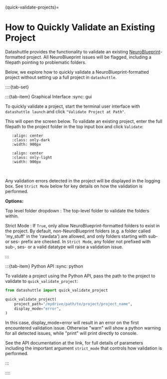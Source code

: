 (quick-validate-projects)=

# How to Quickly Validate an Existing Project

Datashuttle provides the functionality to validate an existing
[NeuroBlueprint](https://neuroblueprint.neuroinformatics.dev/latest/index.html)-formatted project.
All NeuroBlueprint issues will be flagged, including a filepath pointing to
problematic folders.

Below, we explore how to quickly validate a NeuroBlueprint-formatted
project without setting up a full project in ``datashuttle``.

::::{tab-set}

:::{tab-item} Graphical Interface
:sync: gui

To quickly validate a project, start the terminal user interface with
``datashuttle launch`` and click ``"Validate Project at Path"``.

This will open the screen below. To validate an existing project,
enter the full filepath to the project folder in the top input box
and click ``Validate``:

```{image} /_static/screenshots/how-to-quick-validate-project-dark.png
   :align: center
   :class: only-dark
   :width: 900px
```
```{image} /_static/screenshots/how-to-quick-validate-project-light.png
   :align: center
   :class: only-light
   :width: 900px
```
<br>

Any validation errors detected in the project will be displayed in the logging box.
See ``Strict Mode`` below for key details on how the validation is performed.

**Options:**

Top level folder dropdown
: The top-level folder to validate the folders within.

Strict Mode
: If `True`, only allow NeuroBlueprint-formatted folders to exist in
the project. By default, non-NeuroBlueprint folders (e.g. a folder
called 'my_stuff' in the 'rawdata') are allowed, and only folders
starting with sub- or ses- prefix are checked. In `Strict Mode`,
any folder not prefixed with sub-, ses- or a valid datatype will
raise a validation issue.

:::

:::{tab-item} Python API
:sync: python

To validate a project using the Python API, pass the path
to the project to validate to ``quick_validate_project``:

```python
from datashuttle import quick_validate_project

quick_validate_project(
    project_path="/mydrive/path/to/project/project_name",
    display_mode="error",
)

```

In this case, display_mode=error will result in an error on the first encountered validation issue.
Otherwise "warn" will show a python warning for all detected issues, while "print" will print directly to console.

See the [](datashuttle.quick_validate_project) API documentation at the link,
for full details of parameters including the important argument ``strict_mode``
that controls how validation is performed.

:::

::::
